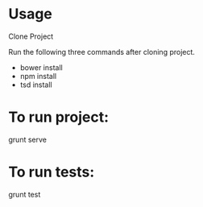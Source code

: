 Usage
=========================

Clone Project

Run the following three commands after cloning project.

- bower install
- npm install
- tsd install

To run project:
===============
grunt serve

To run tests:
===============
grunt test